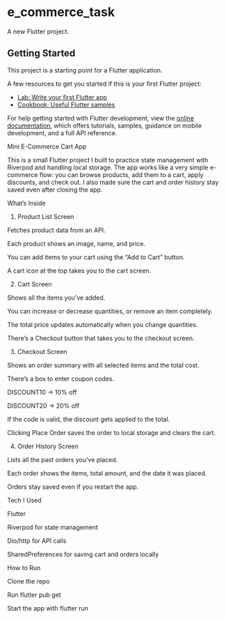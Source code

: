 # e_commerce_task

A new Flutter project.

## Getting Started

This project is a starting point for a Flutter application.

A few resources to get you started if this is your first Flutter project:

- [Lab: Write your first Flutter app](https://docs.flutter.dev/get-started/codelab)
- [Cookbook: Useful Flutter samples](https://docs.flutter.dev/cookbook)

For help getting started with Flutter development, view the
[online documentation](https://docs.flutter.dev/), which offers tutorials,
samples, guidance on mobile development, and a full API reference.

Mini E-Commerce Cart App

This is a small Flutter project I built to practice state management with Riverpod and handling local storage.
The app works like a very simple e-commerce flow: you can browse products, add them to a cart, apply discounts, and check out.
I also made sure the cart and order history stay saved even after closing the app.

What’s Inside
1. Product List Screen

Fetches product data from an API.

Each product shows an image, name, and price.

You can add items to your cart using the “Add to Cart” button.

A cart icon at the top takes you to the cart screen.

2. Cart Screen

Shows all the items you’ve added.

You can increase or decrease quantities, or remove an item completely.

The total price updates automatically when you change quantities.

There’s a Checkout button that takes you to the checkout screen.

3. Checkout Screen

Shows an order summary with all selected items and the total cost.

There’s a box to enter coupon codes.

DISCOUNT10 → 10% off

DISCOUNT20 → 20% off

If the code is valid, the discount gets applied to the total.

Clicking Place Order saves the order to local storage and clears the cart.

4. Order History Screen

Lists all the past orders you’ve placed.

Each order shows the items, total amount, and the date it was placed.

Orders stay saved even if you restart the app.

Tech I Used

Flutter

Riverpod for state management

Dio/http for API calls

SharedPreferences for saving cart and orders locally

How to Run

Clone the repo

Run flutter pub get

Start the app with flutter run